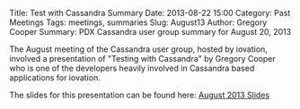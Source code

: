 Title: Test with Cassandra Summary
Date: 2013-08-22 15:00
Category: Past Meetings
Tags: meetings, summaries
Slug: August13
Author: Gregory Cooper
Summary: PDX Cassandra user group summary for August 20, 2013

The August meeting of the Cassandra user group, hosted by iovation, involved a presentation of "Testing with Cassandra" by Gregory Cooper who is one of the developers heavily involved in Cassandra based applications for iovation.

The slides for this presentation can be found here:
[August 2013 Slides](http://www.pdxcass.org/slides/aug19/present1.html)